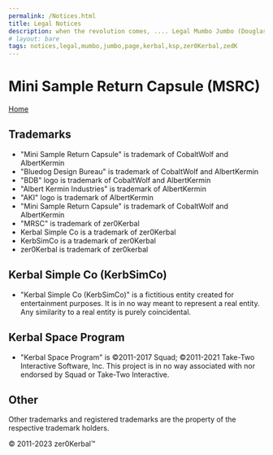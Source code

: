 ```yaml
---
permalink: /Notices.html
title: Legal Notices
description: when the revolution comes, .... Legal Mumbo Jumbo (Douglas Adams)
# layout: bare
tags: notices,legal,mumbo,jumbo,page,kerbal,ksp,zer0Kerbal,zedK
---
```


<!--
Notices.md v1.0.0.0
Mini Sample Return Capsule (MSRC)
created: 13 Apr 2022
updated: 

based upon work by LisiasT -->

# Mini Sample Return Capsule (MSRC)

[Home](./index)

## Trademarks

* "Mini Sample Return Capsule" is trademark of CobaltWolf and AlbertKermin
* "Bluedog Design Bureau"  is trademark of CobaltWolf and AlbertKermin
* "BDB" logo is trademark of  CobaltWolf and AlbertKermin
* "Albert Kermin Industries" is trademark of AlbertKermin
* "AKI" logo is trademark of  AlbertKermin
* "Mini Sample Return Capsule" is trademark of CobaltWolf and AlbertKermin
* "MRSC" is trademark of zer0Kerbal
* Kerbal Simple Co is a trademark of zer0Kerbal
* KerbSimCo is a trademark of zer0Kerbal
* zer0Kerbal is trademark of zer0kerbal

## Kerbal Simple Co (KerbSimCo)

* "Kerbal Simple Co (KerbSimCo)" is a fictitious entity created for entertainment purposes. It is in no way meant to represent a real entity. Any similarity to a real entity is purely coincidental.

## Kerbal Space Program

* "Kerbal Space Program" is ©2011-2017 Squad; ©2011-2021 Take-Two Interactive Software, Inc. This project is in no way associated with nor endorsed by Squad or Take-Two Interactive.

## Other

Other trademarks and registered trademarks are the property of the respective trademark holders.

© 2011-2023 zer0Kerbal™

<!-- this file CC BY-ND 3.0 Unported by zer0Kerbal -->
